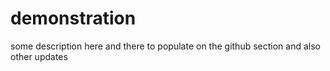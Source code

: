 # demonstration



some description here and there to populate 
on the github section and also other updates
